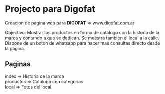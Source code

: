 # Projecto para Digofat

Creacion de pagina web para **DIGOFAT** => www.digofat.com.ar

Objectivo: Mostrar los productos en forma de catalogo con la historia de la marca y contando a que se dedican. Se muestra tambien el local a la calle. Dispone de un boton de whatsapp para hacer mas consultas directo desde la pagina.
## Paginas 

index => Historia de la marca<br>
productos => Catalogo con categorias <br>
local => Fotos del local
